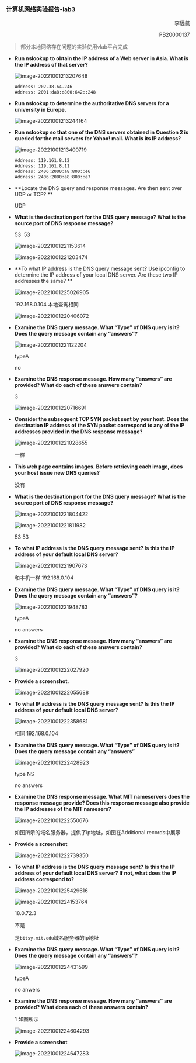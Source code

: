 ### 计算机网络实验报告-lab3

<p style="text-align:right">李远航</p>
<p style="text-align:right">PB20000137</p>

> 部分本地网络存在问题的实验使用vlab平台完成

- **Run nslookup to obtain the IP address of a Web server in Asia. What is the IP  address of that server?**

    ![image-20221001213207648](C:/Users/voyage/AppData/Roaming/Typora/typora-user-images/image-20221001213207648.png)

    ```bash
    Address: 202.38.64.246
    Address: 2001:da8:d800:642::248
    ```

- **Run nslookup to determine the authoritative DNS servers for a university in  Europe.**

    ![image-20221001213244164](C:/Users/voyage/AppData/Roaming/Typora/typora-user-images/image-20221001213244164.png)

- **Run nslookup so that one of the DNS servers obtained in Question 2 is queried for  the mail servers for Yahoo! mail. What is its IP address?**

  ![image-20221001213400719](C:/Users/voyage/AppData/Roaming/Typora/typora-user-images/image-20221001213400719.png)
  
    ```bash
    Address: 119.161.8.12
    Address: 119.161.8.11
    Address: 2406:2000:a8:800::e6
    Address: 2406:2000:a8:800::e7
    ```
  
- **Locate the DNS query and response messages. Are then sent over UDP or TCP? **

    UDP

- **What is the destination port for the DNS query message? What is the source port  of DNS response message?**

    53&nbsp; 53

    ![image-20221001221153614](C:/Users/voyage/AppData/Roaming/Typora/typora-user-images/image-20221001221153614.png)

    ![image-20221001221203474](C:/Users/voyage/AppData/Roaming/Typora/typora-user-images/image-20221001221203474.png)

- **To what IP address is the DNS query message sent? Use ipconfig to determine the  IP address of your local DNS server. Are these two IP addresses the same? **

    ![image-20221001225026905](C:/Users/voyage/AppData/Roaming/Typora/typora-user-images/image-20221001225026905.png)

    192.168.0.104 本地查询相同

    ![image-20221001220406072](C:/Users/voyage/AppData/Roaming/Typora/typora-user-images/image-20221001220406072.png)

- **Examine the DNS query message. What “Type” of DNS query is it? Does the  query message contain any “answers”?**

    ![image-20221001221122204](C:/Users/voyage/AppData/Roaming/Typora/typora-user-images/image-20221001221122204.png)

    typeA

    no

- **Examine the DNS response message. How many “answers” are provided? What  do each of these answers contain?**

    3

    ![image-20221001220716691](C:/Users/voyage/AppData/Roaming/Typora/typora-user-images/image-20221001220716691.png)

- **Consider the subsequent TCP SYN packet sent by your host. Does the destination  IP address of the SYN packet correspond to any of the IP addresses provided in  the DNS response message?**

    ![image-20221001221028655](C:/Users/voyage/AppData/Roaming/Typora/typora-user-images/image-20221001221028655.png)

    一样

- **This web page contains images. Before retrieving each image, does your host  issue new DNS queries?**

    没有

- **What is the destination port for the DNS query message? What is the source port  of DNS response message?**

    ![image-20221001221804422](C:/Users/voyage/AppData/Roaming/Typora/typora-user-images/image-20221001221804422.png)

    ![image-20221001221811982](C:/Users/voyage/AppData/Roaming/Typora/typora-user-images/image-20221001221811982.png)

    53 53

- **To what IP address is the DNS query message sent? Is this the IP address of your  default local DNS server?**

    ![image-20221001221907673](C:/Users/voyage/AppData/Roaming/Typora/typora-user-images/image-20221001221907673.png)

    和本机一样 192.168.0.104

- **Examine the DNS query message. What “Type” of DNS query is it? Does the  query message contain any “answers”?**

    ![image-20221001221948783](C:/Users/voyage/AppData/Roaming/Typora/typora-user-images/image-20221001221948783.png)

    typeA 

    no answers

- **Examine the DNS response message. How many “answers” are provided? What  do each of these answers contain?**

    3

    ![image-20221001222027920](C:/Users/voyage/AppData/Roaming/Typora/typora-user-images/image-20221001222027920.png)

- **Provide a screenshot.**

    ![image-20221001222055688](C:/Users/voyage/AppData/Roaming/Typora/typora-user-images/image-20221001222055688.png)

-  **To what IP address is the DNS query message sent? Is this the IP address of your  default local DNS server?**

    ![image-20221001222358681](C:/Users/voyage/AppData/Roaming/Typora/typora-user-images/image-20221001222358681.png)

    相同 192.168.0.104

- **Examine the DNS query message. What “Type” of DNS query is it? Does the  query message contain any “answers”**

    ![image-20221001222428923](C:/Users/voyage/AppData/Roaming/Typora/typora-user-images/image-20221001222428923.png)

    type NS

    no answers

- **Examine the DNS response message. What MIT nameservers does the response  message provide? Does this response message also provide the IP addresses of the  MIT namesers?**

    ![image-20221001222550676](C:/Users/voyage/AppData/Roaming/Typora/typora-user-images/image-20221001222550676.png)

    如图所示的域名服务器，提供了ip地址，如图在Additional records中展示

- **Provide a screenshot**

    ![image-20221001222739350](C:/Users/voyage/AppData/Roaming/Typora/typora-user-images/image-20221001222739350.png)

-  **To what IP address is the DNS query message sent? Is this the IP address of your  default local DNS server? If not, what does the IP address correspond to?**

    ![image-20221001225429616](C:/Users/voyage/AppData/Roaming/Typora/typora-user-images/image-20221001225429616.png)

    ![image-20221001224153764](C:/Users/voyage/AppData/Roaming/Typora/typora-user-images/image-20221001224153764.png)

    18.0.72.3

    不是
    
    是`bitsy.mit.edu`域名服务器的ip地址
    
- **Examine the DNS query message. What “Type” of DNS query is it? Does the  query message contain any “answers”?**

    ![image-20221001224431599](C:/Users/voyage/AppData/Roaming/Typora/typora-user-images/image-20221001224431599.png)

    typeA

    no anwers

- **Examine the DNS response message. How many “answers” are provided? What  does each of these answers contain?**

    1 如图所示

    ![image-20221001224604293](C:/Users/voyage/AppData/Roaming/Typora/typora-user-images/image-20221001224604293.png)

- **Provide a screenshot**

    ![image-20221001224647283](C:/Users/voyage/AppData/Roaming/Typora/typora-user-images/image-20221001224647283.png)
